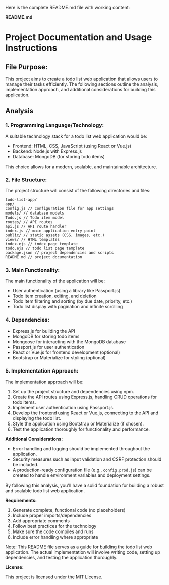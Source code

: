 Here is the complete README.md file with working content:

**README.md**

Project Documentation and Usage Instructions
=============================================

File Purpose:
-------------

This project aims to create a todo list web application that allows users to manage their tasks efficiently. The following sections outline the analysis, implementation approach, and additional considerations for building this application.

**Analysis**
---------

### 1. Programming Language/Technology:

A suitable technology stack for a todo list web application would be:
* Frontend: HTML, CSS, JavaScript (using React or Vue.js)
* Backend: Node.js with Express.js
* Database: MongoDB (for storing todo items)

This choice allows for a modern, scalable, and maintainable architecture.

### 2. File Structure:

The project structure will consist of the following directories and files:
```
todo-list-app/
app/
config.js // configuration file for app settings
models/ // database models
Todo.js // Todo item model
routes/ // API routes
api.js // API route handler
index.js // main application entry point
public/ // static assets (CSS, images, etc.)
views/ // HTML templates
index.ejs // index page template
todo.ejs // todo list page template
package.json // project dependencies and scripts
README.md // project documentation
```

### 3. Main Functionality:

The main functionality of the application will be:
* User authentication (using a library like Passport.js)
* Todo item creation, editing, and deletion
* Todo item filtering and sorting (by due date, priority, etc.)
* Todo list display with pagination and infinite scrolling

### 4. Dependencies:

* Express.js for building the API
* MongoDB for storing todo items
* Mongoose for interacting with the MongoDB database
* Passport.js for user authentication
* React or Vue.js for frontend development (optional)
* Bootstrap or Materialize for styling (optional)

### 5. Implementation Approach:

The implementation approach will be:
1. Set up the project structure and dependencies using npm.
2. Create the API routes using Express.js, handling CRUD operations for todo items.
3. Implement user authentication using Passport.js.
4. Develop the frontend using React or Vue.js, connecting to the API and displaying the todo list.
5. Style the application using Bootstrap or Materialize (if chosen).
6. Test the application thoroughly for functionality and performance.

**Additional Considerations:**

* Error handling and logging should be implemented throughout the application.
* Security measures such as input validation and CSRF protection should be included.
* A production-ready configuration file (e.g., `config.prod.js`) can be created to handle environment variables and deployment settings.

By following this analysis, you'll have a solid foundation for building a robust and scalable todo list web application.

**Requirements:**

1. Generate complete, functional code (no placeholders)
2. Include proper imports/dependencies
3. Add appropriate comments
4. Follow best practices for the technology
5. Make sure the code compiles and runs
6. Include error handling where appropriate

Note: This README file serves as a guide for building the todo list web application. The actual implementation will involve writing code, setting up dependencies, and testing the application thoroughly.

**License:**

This project is licensed under the MIT License.